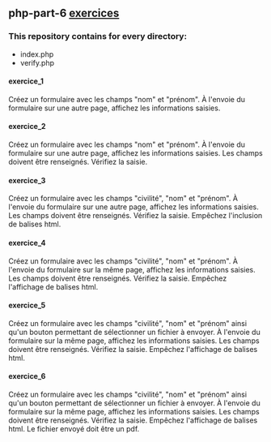 ## php-part-6 [exercices](https://github.com/HedyKatherine/exosPHP/blob/master/exercicesPHP%23partie6.md)
### This repository contains for every directory:
* index.php
* verify.php

#### exercice_1
Créez un formulaire avec les champs "nom" et "prénom". À l'envoie du formulaire sur une autre page, affichez les informations saisies.

#### exercice_2
Créez un formulaire avec les champs "nom" et "prénom". À l'envoie du formulaire sur une autre page, affichez les informations saisies. Les champs doivent être renseignés. Vérifiez la saisie.

#### exercice_3
Créez un formulaire avec les champs "civilité", "nom" et "prénom". À l'envoie du formulaire sur une autre page, affichez les informations saisies. Les champs doivent être renseignés. Vérifiez la saisie. Empêchez l'inclusion de balises html.

#### exercice_4
Créez un formulaire avec les champs "civilité", "nom" et "prénom". À l'envoie du formulaire sur la même page, affichez les informations saisies. Les champs doivent être renseignés. Vérifiez la saisie. Empêchez l'affichage de balises html.

#### exercice_5
Créez un formulaire avec les champs "civilité", "nom" et "prénom" ainsi qu'un bouton permettant de sélectionner un fichier à envoyer. À l'envoie du formulaire sur la même page, affichez les informations saisies. Les champs doivent être renseignés. Vérifiez la saisie. Empêchez l'affichage de balises html.

#### exercice_6
Créez un formulaire avec les champs "civilité", "nom" et "prénom" ainsi qu'un bouton permettant de sélectionner un fichier à envoyer. À l'envoie du formulaire sur la même page, affichez les informations saisies. Les champs doivent être renseignés. Vérifiez la saisie. Empêchez l'affichage de balises html. Le fichier envoyé doit être un pdf.
